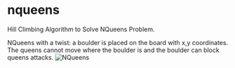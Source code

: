# nqueens
Hill Climbing Algorithm to Solve NQueens Problem.

NQueens with a twist: a boulder is placed on the board with x,y coordinates. 
The queens cannot move where the boulder is and the boulder can block queens attacks. 
![NQueens](https://user-images.githubusercontent.com/56047433/75491816-29c7d400-597c-11ea-8d7d-447a9a074c4a.png)


